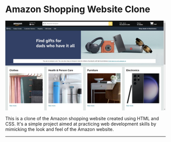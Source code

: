 # Amazon Shopping Website Clone

![Project Image](images/screenshot.png)

This is a clone of the Amazon shopping website created using HTML and CSS. It's a simple project aimed at practicing web development skills by mimicking the look and feel of the Amazon website.

---

